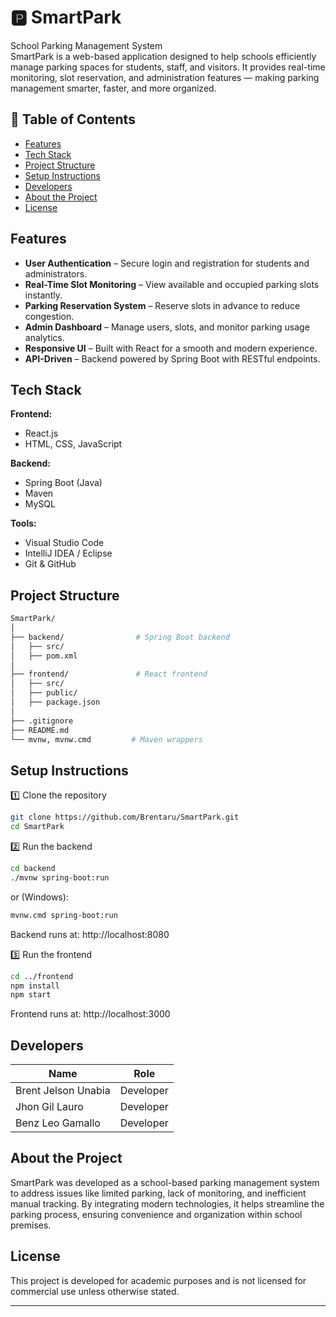 # 🅿️ SmartPark

School Parking Management System  
SmartPark is a web-based application designed to help schools efficiently manage parking spaces for students, staff, and visitors. It provides real-time monitoring, slot reservation, and administration features — making parking management smarter, faster, and more organized.

## 📑 Table of Contents
- [Features](#features)
- [Tech Stack](#tech-stack)
- [Project Structure](#project-structure)
- [Setup Instructions](#setup-instructions)
- [Developers](#developers)
- [About the Project](#about-the-project)
- [License](#license)

## Features
- **User Authentication** – Secure login and registration for students and administrators.
- **Real-Time Slot Monitoring** – View available and occupied parking slots instantly.
- **Parking Reservation System** – Reserve slots in advance to reduce congestion.
- **Admin Dashboard** – Manage users, slots, and monitor parking usage analytics.
- **Responsive UI** – Built with React for a smooth and modern experience.
- **API-Driven** – Backend powered by Spring Boot with RESTful endpoints.

## Tech Stack
**Frontend:**
- React.js
- HTML, CSS, JavaScript

**Backend:**
- Spring Boot (Java)
- Maven
- MySQL

**Tools:**
- Visual Studio Code
- IntelliJ IDEA / Eclipse
- Git & GitHub

## Project Structure
```bash
SmartPark/
│
├── backend/                # Spring Boot backend
│   ├── src/
│   ├── pom.xml
│
├── frontend/               # React frontend
│   ├── src/
│   ├── public/
│   ├── package.json
│
├── .gitignore
├── README.md
└── mvnw, mvnw.cmd         # Maven wrappers
```

## Setup Instructions
1️⃣ Clone the repository
```bash
git clone https://github.com/Brentaru/SmartPark.git
cd SmartPark
```

2️⃣ Run the backend
```bash
cd backend
./mvnw spring-boot:run
```
or (Windows):
```bash
mvnw.cmd spring-boot:run
```
Backend runs at: http://localhost:8080

3️⃣ Run the frontend
```bash
cd ../frontend
npm install
npm start
```
Frontend runs at: http://localhost:3000

## Developers

| Name                | Role      |
|---------------------|-----------|  
| Brent Jelson Unabia | Developer |
| Jhon Gil Lauro      | Developer |
| Benz Leo Gamallo    | Developer |

## About the Project
SmartPark was developed as a school-based parking management system to address issues like limited parking, lack of monitoring, and inefficient manual tracking. By integrating modern technologies, it helps streamline the parking process, ensuring convenience and organization within school premises.

## License
This project is developed for academic purposes and is not licensed for commercial use unless otherwise stated.

---
